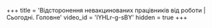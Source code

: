 +++
title = 'Відсторонення невакцинованих працівників від роботи | Сьогодні. Головне'
video_id = 'lYHLr-g-sBY'
hidden = true
+++











